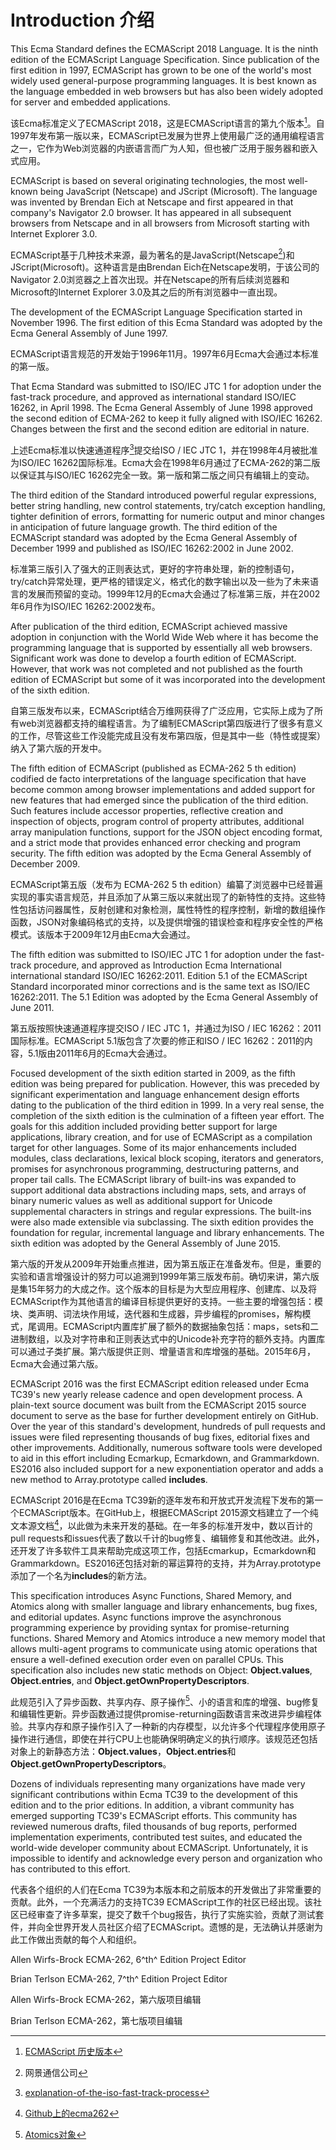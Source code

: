 # Introduction 介绍

This Ecma Standard defines the ECMAScript 2018 Language. It is the ninth edition of the ECMAScript Language Specification. Since publication of the first edition in 1997, ECMAScript has grown to be one of the world's most widely used general-purpose programming languages. It is best known as the language embedded in web browsers but has also been widely adopted for server and embedded applications.

该Ecma标准定义了ECMAScript 2018，这是ECMAScript语言的第九个版本[^1]。自1997年发布第一版以来，ECMAScript已发展为世界上使用最广泛的通用编程语言之一，它作为Web浏览器的内嵌语言而广为人知，但也被广泛用于服务器和嵌入式应用。

ECMAScript is based on several originating technologies, the most well-known being JavaScript (Netscape) and JScript (Microsoft). The language was invented by Brendan Eich at Netscape and first appeared in that company's Navigator 2.0 browser. It has appeared in all subsequent browsers from Netscape and in all browsers from Microsoft starting with Internet Explorer 3.0.

ECMAScript基于几种技术来源，最为著名的是JavaScript(Netscape[^2])和JScript(Microsoft)。这种语言是由Brendan Eich在Netscape发明，于该公司的Navigator 2.0浏览器之上首次出现。并在Netscape的所有后续浏览器和Microsoft的Internet Explorer 3.0及其之后的所有浏览器中一直出现。

The development of the ECMAScript Language Specification started in November 1996. The first edition of this Ecma Standard was adopted by the Ecma General Assembly of June 1997.

ECMAScript语言规范的开发始于1996年11月。1997年6月Ecma大会通过本标准的第一版。

That Ecma Standard was submitted to ISO/IEC JTC 1 for adoption under the fast-track procedure, and approved as international standard ISO/IEC 16262, in April 1998. The Ecma General Assembly of June 1998 approved the second edition of ECMA-262 to keep it fully aligned with ISO/IEC 16262. Changes between the first and the second edition are editorial in nature.

上述Ecma标准以快速通道程序[^3]提交给ISO / IEC JTC 1，并在1998年4月被批准为ISO/IEC 16262国际标准。Ecma大会在1998年6月通过了ECMA-262的第二版以保证其与ISO/IEC 16262完全一致。第一版和第二版之间只有编辑上的变动。

The third edition of the Standard introduced powerful regular expressions, better string handling, new control statements, try/catch exception handling, tighter definition of errors, formatting for numeric output and minor changes in anticipation of future language growth. The third edition of the ECMAScript standard was adopted by the Ecma General Assembly of December 1999 and published as ISO/IEC 16262:2002 in June 2002.

标准第三版引入了强大的正则表达式，更好的字符串处理，新的控制语句，try/catch异常处理，更严格的错误定义，格式化的数字输出以及一些为了未来语言的发展而预留的变动。1999年12月的Ecma大会通过了标准第三版，并在2002年6月作为ISO/IEC 16262:2002发布。

After publication of the third edition, ECMAScript achieved massive adoption in conjunction with the World Wide Web where it has become the programming language that is supported by essentially all web browsers. Significant work was done to develop a fourth edition of ECMAScript. However, that work was not completed and not published as the fourth edition of ECMAScript but some of it was incorporated into the development of the sixth edition.

自第三版发布以来，ECMAScript结合万维网获得了广泛应用，它实际上成为了所有web浏览器都支持的编程语言。为了编制ECMAScript第四版进行了很多有意义的工作，尽管这些工作没能完成且没有发布第四版，但是其中一些（特性或提案）纳入了第六版的开发中。

The fifth edition of ECMAScript (published as ECMA-262 5 th edition) codified de facto interpretations of the language specification that have become common among browser implementations and added support for new features that had emerged since the publication of the third edition. Such features include accessor properties, reflective creation and inspection of objects, program control of property attributes, additional array manipulation functions, support for the JSON object encoding format, and a strict mode that provides enhanced error checking and program security. The fifth edition was adopted by the Ecma General Assembly of December 2009.

ECMAScript第五版（发布为 ECMA-262 5 th edition）编纂了浏览器中已经普遍实现的事实语言规范，并且添加了从第三版以来就出现了的新特性的支持。这些特性包括访问器属性，反射创建和对象检测，属性特性的程序控制，新增的数组操作函数，JSON对象编码格式的支持，以及提供增强的错误检查和程序安全性的严格模式。该版本于2009年12月由Ecma大会通过。

The fifth edition was submitted to ISO/IEC JTC 1 for adoption under the fast-track procedure, and approved as Introduction Ecma International international standard ISO/IEC 16262:2011. Edition 5.1 of the ECMAScript Standard incorporated minor corrections and is the same text as ISO/IEC 16262:2011. The 5.1 Edition was adopted by the Ecma General Assembly of June 2011.

第五版按照快速通道程序提交ISO / IEC JTC 1，并通过为ISO / IEC 16262：2011国际标准。ECMAScript 5.1版包含了次要的修正和ISO / IEC 16262：2011的内容，5.1版由2011年6月的Ecma大会通过。

Focused development of the sixth edition started in 2009, as the fifth edition was being prepared for publication. However, this was preceded by significant experimentation and language enhancement design efforts dating to the publication of the third edition in 1999. In a very real sense, the completion of the sixth edition is the culmination of a fifteen year effort. The goals for this addition included providing better support for large applications, library creation, and for use of ECMAScript as a compilation target for other languages. Some of its major enhancements included modules, class declarations, lexical block scoping, iterators and generators, promises for asynchronous programming, destructuring patterns, and proper tail calls. The ECMAScript library of built-ins was expanded to support additional data abstractions including maps, sets, and arrays of binary numeric values as well as additional support for Unicode supplemental characters in strings and regular expressions. The built-ins were also made extensible via subclassing. The sixth edition provides the foundation for regular, incremental language and library enhancements. The sixth edition was adopted by the General Assembly of June 2015.

第六版的开发从2009年开始重点推进，因为第五版正在准备发布。但是，重要的实验和语言增强设计的努力可以追溯到1999年第三版发布前。确切来讲，第六版是集15年努力的大成之作。这个版本的目标是为大型应用程序、创建库、以及将ECMAScript作为其他语言的编译目标提供更好的支持。一些主要的增强包括：模块、类声明、词法块作用域，迭代器和生成器，异步编程的promises，解构模式，尾调用。ECMAScript内置库扩展了额外的数据抽象包括：maps，sets和二进制数组，以及对字符串和正则表达式中的Unicode补充字符的额外支持。内置库可以通过子类扩展。第六版提供正则、增量语言和库增强的基础。2015年6月，Ecma大会通过第六版。

ECMAScript 2016 was the first ECMAScript edition released under Ecma TC39's new yearly release cadence and open development process. A plain-text source document was built from the ECMAScript 2015 source document to serve as the base for further development entirely on GitHub. Over the year of this standard's development, hundreds of pull requests and issues were filed representing thousands of bug fixes, editorial fixes and other improvements. Additionally, numerous software tools were developed to aid in this effort including Ecmarkup, Ecmarkdown, and Grammarkdown. ES2016 also included support for a new exponentiation operator and adds a new method to Array.prototype called **includes**.

ECMAScript 2016是在Ecma TC39新的逐年发布和开放式开发流程下发布的第一个ECMAScript版本。在GitHub上，根据ECMAScript 2015源文档建立了一个纯文本源文档[^4]，以此做为未来开发的基础。在一年多的标准开发中，数以百计的pull requests和issues代表了数以千计的bug修复、编辑修复和其他改进。此外，还开发了许多软件工具来帮助完成这项工作，包括Ecmarkup，Ecmarkdown和Grammarkdown。ES2016还包括对新的幂运算符的支持，并为Array.prototype添加了一个名为**includes**的新方法。

This specification introduces Async Functions, Shared Memory, and Atomics along with smaller language and library enhancements, bug fixes, and editorial updates. Async functions improve the asynchronous programming experience by providing syntax for promise-returning functions. Shared Memory and Atomics introduce a new memory model that allows multi-agent programs to communicate using atomic operations that ensure a well-defined execution order even on parallel CPUs. This specification also includes new static methods on Object: **Object.values**, **Object.entries**, and **Object.getOwnPropertyDescriptors**.

此规范引入了异步函数、共享内存、原子操作[^5]、小的语言和库的增强、bug修复和编辑性更新。异步函数通过提供promise-returning函数语言来改进异步编程体验。共享内存和原子操作引入了一种新的内存模型，以允许多个代理程序使用原子操作进行通信，即使在并行CPU上也能确保明确定义的执行顺序。该规范还包括对象上的新静态方法：**Object.values**，**Object.entries**和**Object.getOwnPropertyDescriptors**。

Dozens of individuals representing many organizations have made very significant contributions within Ecma TC39 to the development of this edition and to the prior editions. In addition, a vibrant community has emerged supporting TC39's ECMAScript efforts. This community has reviewed numerous drafts, filed thousands of bug reports, performed implementation experiments, contributed test suites, and educated the world-wide developer community about ECMAScript. Unfortunately, it is impossible to identify and acknowledge every person and organization who has contributed to this effort.

代表各个组织的人们在Ecma TC39为本版本和之前版本的开发做出了非常重要的贡献。此外，一个充满活力的支持TC39 ECMAScript工作的社区已经出现。该社区已经审查了许多草案，提交了数千个bug报告，执行了实施实验，贡献了测试套件，并向全世界开发人员社区介绍了ECMAScript。遗憾的是，无法确认并感谢为此工作做出贡献的每个人和组织。

Allen Wirfs-Brock
ECMA-262, 6^th^ Edition Project Editor

Brian Terlson
ECMA-262, 7^th^ Edition Project Editor

Allen Wirfs-Brock
ECMA-262，第六版项目编辑

Brian Terlson
ECMA-262，第七版项目编辑

[^1]: [ECMAScript 历史版本](https://developer.mozilla.org/zh-CN/docs/Web/JavaScript/Language_Resources)
[^2]: 网景通信公司
[^3]: [explanation-of-the-iso-fast-track-process](https://blogs.msdn.microsoft.com/brian_jones/2007/01/29/explanation-of-the-iso-fast-track-process)
[^4]: [Github上的ecma262](https://github.com/tc39/ecma262)
[^5]: [Atomics对象](https://developer.mozilla.org/zh-CN/docs/Web/JavaScript/Reference/Global_Objects/Atomics)